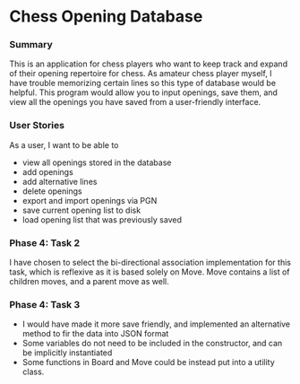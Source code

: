 # Chess Opening Database
### Summary
This is an application for chess players who want to keep track and expand of their opening repertoire for chess.
As amateur chess player myself, I have trouble memorizing certain lines so this type of database would be helpful. 
This program would allow you to input openings, save them, and view all the openings you have saved from a
 user-friendly interface.
### User Stories
As a user, I want to be able to
 - view all openings stored in the database
 - add openings
 - add alternative lines
 - delete openings
 - export and import openings via PGN 
 - save current opening list to disk
 - load opening list that was previously saved
### Phase 4: Task 2
I have chosen to select the bi-directional association implementation for this task, which is reflexive as it is based solely on Move. 
Move contains a list of children moves, and a parent move as well.
### Phase 4: Task 3
 - I would have made it more save friendly, and implemented an alternative method to fir the data into JSON format
 - Some variables do not need to be included in the constructor, and can be implicitly instantiated
 - Some functions in Board and Move could be instead put into a utility class. 